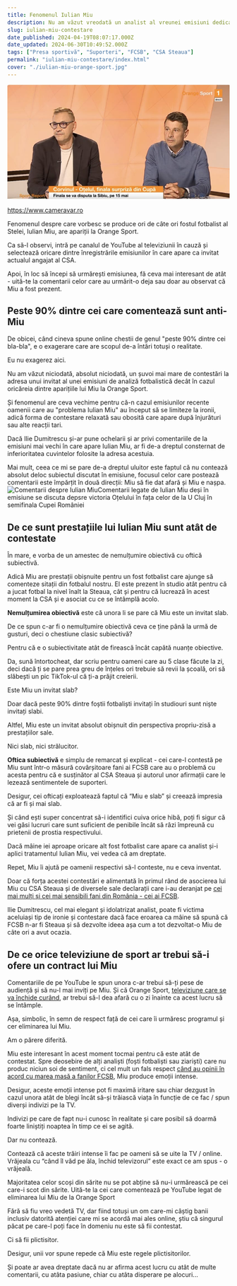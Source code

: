 ```yaml
---
title: Fenomenul Iulian Miu
description: Nu am văzut vreodată un analist al vreunei emisiuni dedicate Ligii 1 mai contestat public decât Iulian Miu.
slug: iulian-miu-contestare
date_published: 2024-04-19T08:07:17.000Z
date_updated: 2024-06-30T10:49:52.000Z
tags: ["Presa sportivă", "Suporteri", "FCSB", "CSA Steaua"]
permalink: "iulian-miu-contestare/index.html"
cover: "./iulian-miu-orange-sport.jpg"
---
```


![Iulian Miu e contestat de urmăritori la fiecare apariție într-o emisiune](./iulian-miu-orange-sport.jpg)


https://www.cameravar.ro

Fenomenul despre care vorbesc se produce ori de câte ori fostul fotbalist al Stelei, Iulian Miu, are apariții la Orange Sport.

Ca să-l observi, intră pe canalul de YouTube al televiziunii în cauză și selectează oricare dintre înregistrările emisiunilor în care apare ca invitat actualul angajat al CSA.

Apoi, în loc să începi să urmărești emisiunea, fă ceva mai interesant de atât - uită-te la comentarii celor care au urmărit-o deja sau doar au observat că Miu a fost prezent.

## Peste 90% dintre cei care comentează sunt anti-Miu

De obicei, când cineva spune online chestii de genul "peste 90% dintre cei bla-bla", e o exagerare care are scopul de-a întări totuși o realitate.

Eu nu exagerez aici.

Nu am văzut niciodată, absolut niciodată, un șuvoi mai mare de contestări la adresa unui invitat al unei emisiuni de analiză fotbalistică decât în cazul oricăreia dintre aparițiile lui Miu la Orange Sport.

Și fenomenul are ceva vechime pentru că-n cazul emisiunilor recente oamenii care au "problema Iulian Miu" au început să se limiteze la ironii, adică forma de contestare relaxată sau obosită care apare după înjurături sau alte reacții tari.

Dacă Ilie Dumitrescu și-ar pune ochelarii și ar privi comentariile de la emisiuni mai vechi în care apare Iulian Miu, ar fi de-a dreptul consternat de inferioritatea cuvintelor folosite la adresa acestuia.

Mai mult, ceea ce mi se pare de-a dreptul uluitor este faptul că nu contează absolut deloc subiectul discutat în emisiune, focusul celor care postează comentarii este împărțit în două direcții: Miu să fie dat afară și Miu e nașpa.
![Comentarii despre Iulian Miu](__GHOST_URL__/content/images/2024/04/comentarii-iulian-miu-orange-sport.png)Comentarii legate de Iulian Miu deși în emisiune se discuta depsre victoria Oțelului în fața celor de la U Cluj în semifinala Cupei României
## De ce sunt prestațiile lui Iulian Miu sunt atât de contestate

În mare, e vorba de un amestec de nemulțumire obiectivă cu oftică subiectivă.

Adică Miu are prestații obișnuite pentru un fost fotbalist care ajunge să comenteze sitații din fotbalul nostru. El este prezent în studio atât pentru că a jucat fotbal la nivel înalt la Steaua, cât și pentru că lucrează în acest moment la CSA și e asociat cu ce se întâmplă acolo.

**Nemulțumirea obiectivă** este că unora li se pare că Miu este un invitat slab. 

De ce spun c-ar fi o nemulțumire obiectivă ceva ce ține până la urmă de gusturi, deci o chestiune clasic subiectivă?

Pentru că e o subiectivitate atât de firească încât capătă nuanțe obiective.

Da, sună întortocheat, dar scriu pentru oameni care au 5 clase făcute la zi, deci dacă ți se pare prea greu de înțeles ori trebuie să revii la școală, ori să slăbești un pic TikTok-ul că ți-a prăjit creierii.

Este Miu un invitat slab?

Doar dacă peste 90% dintre foștii fotbaliști invitați în studiouri sunt niște invitați slabi. 

Altfel, Miu este un invitat absolut obișnuit din perspectiva propriu-zisă a prestațiilor sale.

Nici slab, nici strălucitor.

**Oftica subiectivă** e simplu de remarcat și explicat - cei care-l contestă pe Miu sunt într-o măsură covârșitoare fani ai FCSB care au o problemă cu acesta pentru că e susținător al CSA Steaua și autorul unor afirmații care le lezează sentimentele de suporteri.

Desigur, cei ofticați exploatează faptul că “Miu e slab” și creează impresia că ar fi și mai slab. 

Și când ești super concentrat să-i identifici cuiva orice hibă, poți fi sigur că vei găsi lucruri care sunt suficient de penibile încât să râzi împreună cu prietenii de prostia respectivului.

Dacă mâine iei aproape oricare alt fost fotbalist care apare ca analist și-i aplici tratamentul Iulian Miu, vei vedea că am dreptate.

Repet, Miu îi ajută pe oamenii respectivi să-l conteste, nu e ceva inventat. 

Doar că forța acestei contestări e alimentată în primul rând de asocierea lui Miu cu CSA Steaua și de diversele sale declarații care i-au deranjat pe [cei mai mulți și cei mai sensibili fani din România - cei ai FCSB](__GHOST_URL__/cum-sa-tii-cu-fcsb/).

Ilie Dumitrescu, cel mai elegant și idolatrizat analist, poate fi victima aceluiași tip de ironie și contestare dacă face eroarea ca mâine să spună că FCSB n-ar fi Steaua și să dezvolte ideea așa cum a tot dezvoltat-o Miu de câte ori a avut ocazia.

## De ce orice televiziune de sport ar trebui să-i ofere un contract lui Miu

Comentariile de pe YouTube le spun unora c-ar trebui să-ți pese  de audiență și să nu-l mai inviți pe Miu. Și că Orange Sport, [televiziune care se va închide curând](https://www.gsp.ro/gsp-special/media/lovitura-media-orange-sport-inchidere-736468.html), ar trebui să-l dea afară cu o zi înainte ca acest lucru să se întâmple.

Așa, simbolic, în semn de respect față de cei care îi urmăresc programul și cer eliminarea lui Miu.

Am o părere diferită.

Miu este interesant în acest moment tocmai pentru că este atât de contestat. Spre deosebire de alți analiști (foști fotbaliști sau ziariști) care nu produc niciun soi de sentiment, ci cel mult un fals respect [când au opinii în acord cu marea masă a fanilor FCSB](__GHOST_URL__/fani-fcsb-boicot-vali-moraru-digi-sport/), Miu produce emoții intense.

Desigur, aceste emoții intense pot fi maximă iritare sau chiar dezgust în cazul unora atât de blegi încât să-și trăiască viața în funcție de ce fac / spun diverși indivizi pe la TV.

Indivizi pe care de fapt nu-i cunosc în realitate și care posibil să doarmă foarte liniștiți noaptea în timp ce ei se agită. 

Dar nu contează.

Contează că aceste trăiri intense îi fac pe oameni să se uite la TV / online. Vrăjeala cu “când îl văd pe ăla, închid televizorul” este exact ce am spus - o vrăjeală.

Majoritatea celor scoși din sărite nu se pot abține să nu-i urmărească pe cei care-i scot din sărite. Uită-te la cei care comentează pe YouTube legat de eliminarea lui Miu de la Orange Sport

Fără să fiu vreo vedetă TV, dar fiind totuși un om care-mi câștig banii inclusiv datorită atenției care mi se acordă mai ales online, știu că singurul păcat pe care-l poți face în domeniu nu este să fii contestat.

Ci să fii plictisitor.

Desigur, unii vor spune repede că Miu este regele plictisitorilor. 

Și poate ar avea dreptate dacă nu ar afirma acest lucru cu atât de multe comentarii, cu atâta pasiune, chiar cu atâta disperare pe alocuri...
